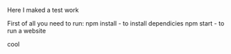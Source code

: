 Here I maked a test work

First of all you need to run:
npm install - to install dependicies
npm start - to run a website

cool
